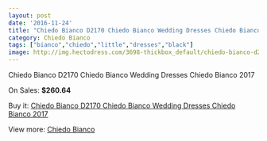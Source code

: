 ```yaml
---
layout: post
date: '2016-11-24'
title: "Chiedo Bianco D2170 Chiedo Bianco Wedding Dresses Chiedo Bianco 2017"
category: Chiedo Bianco
tags: ["bianco","chiedo","little","dresses","black"]
image: http://img.hectodress.com/3698-thickbox_default/chiedo-bianco-d2170-chiedo-bianco-wedding-dresses-chiedo-bianco-2013.jpg
---
```

Chiedo Bianco D2170 Chiedo Bianco Wedding Dresses Chiedo Bianco 2017

On Sales: **$260.64**
<a href="https://www.hectodress.com/chiedo-bianco/1922-chiedo-bianco-d2170-chiedo-bianco-wedding-dresses-chiedo-bianco-2013.html"><amp-img layout="responsive" width="600" height="600" src="//img.hectodress.com/3698-thickbox_default/chiedo-bianco-d2170-chiedo-bianco-wedding-dresses-chiedo-bianco-2013.jpg" alt="Chiedo Bianco D2170 Chiedo Bianco Wedding Dresses Chiedo Bianco 2017 0" /></a>
<a href="https://www.hectodress.com/chiedo-bianco/1922-chiedo-bianco-d2170-chiedo-bianco-wedding-dresses-chiedo-bianco-2013.html"><amp-img layout="responsive" width="600" height="600" src="//img.hectodress.com/3699-thickbox_default/chiedo-bianco-d2170-chiedo-bianco-wedding-dresses-chiedo-bianco-2013.jpg" alt="Chiedo Bianco D2170 Chiedo Bianco Wedding Dresses Chiedo Bianco 2017 1" /></a>

Buy it: [Chiedo Bianco D2170 Chiedo Bianco Wedding Dresses Chiedo Bianco 2017](https://www.hectodress.com/chiedo-bianco/1922-chiedo-bianco-d2170-chiedo-bianco-wedding-dresses-chiedo-bianco-2013.html "Chiedo Bianco D2170 Chiedo Bianco Wedding Dresses Chiedo Bianco 2017")

View more: [Chiedo Bianco](https://www.hectodress.com/32-chiedo-bianco "Chiedo Bianco")